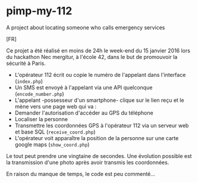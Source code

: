 # pimp-my-112
A project about locating someone who calls emergency services

[FR]

Ce projet a été réalisé en moins de 24h le week-end du 15 janvier 2016 lors du hackathon Nec mergitur, à l'école 42, dans le but de promouvoir la sécurité à Paris.

* L'opérateur 112 écrit ou copie le numéro de l'appelant dans l'interface (`index.php`)
* Un SMS est envoyé à l'appelant via une API quelconque (`encode_number.php`)
* L'appelant -possesseur d'un smartphone- clique sur le lien reçu et le mène vers une page web qui va :
 * Demander l'autorisation d'accéder au GPS du téléphone
 * Localiser la personne
 * Transmettre les coordonnées GPS à l'opérateur 112 via un serveur web et base SQL (`receive_coord.php`)
* L'opérateur voit apparaître la position de la personne sur une carte google maps (`show_coord.php`)

Le tout peut prendre une vingtaine de secondes. Une évolution possible est la transmission d'une photo après avoir transmis les coordonnées.

En raison du manque de temps, le code est peu commenté...
